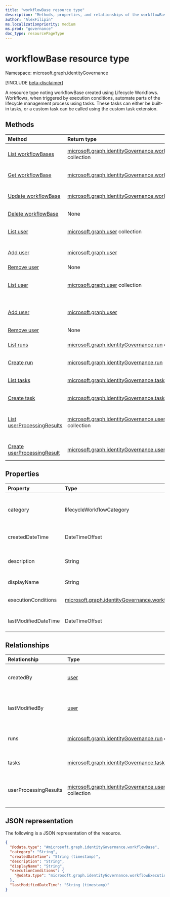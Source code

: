 ```yaml
---
title: "workflowBase resource type"
description: "Methods, properties, and relationships of the workflowBase resource type"
author: "AlexFilipin"
ms.localizationpriority: medium
ms.prod: "governance"
doc_type: resourcePageType
---
```


# workflowBase resource type

Namespace: microsoft.graph.identityGovernance

[!INCLUDE [beta-disclaimer](../../includes/beta-disclaimer.md)]

A resource type noting workflowBase created using Lifecycle Workflows. Workflows, when triggered by execution conditions, automate parts of the lifecycle management process using tasks. These tasks can either be built-in tasks, or a custom task can be called using the custom task extension.

## Methods

|Method|Return type|Description|
|:---|:---|:---|
|[List workflowBases](../api/identitygovernance-workflowbase-list.md)|[microsoft.graph.identityGovernance.workflowBase](../resources/identitygovernance-workflowbase.md) collection|Get a list of the [workflowBase](../resources/identitygovernance-workflowbase.md) objects and their properties.|
|[Get workflowBase](../api/identitygovernance-workflowbase-get.md)|[microsoft.graph.identityGovernance.workflowBase](../resources/identitygovernance-workflowbase.md)|Read the properties and relationships of a [workflowBase](../resources/identitygovernance-workflowbase.md) object.|
|[Update workflowBase](../api/identitygovernance-workflowbase-update.md)|[microsoft.graph.identityGovernance.workflowBase](../resources/identitygovernance-workflowbase.md)|Update the properties of a [workflowBase](../resources/identitygovernance-workflowbase.md) object.|
|[Delete workflowBase](../api/identitygovernance-workflowbase-delete.md)|None|Deletes a [workflowBase](../resources/identitygovernance-workflowbase.md) object.|
|[List user](../api/invitation-list-inviteduser.md)|[microsoft.graph.user](../resources/user.md) collection|Get the user resources from the createdBy navigation property.|
|[Add user](../api/identitygovernance-workflowbase-post-createdby.md)|[microsoft.graph.user](../resources/user.md)|Add createdBy by posting to the createdBy collection.|
|[Remove user](../api/identitygovernance-workflowbase-delete-createdby.md)|None|Remove a [user](../resources/user.md) object.|
|[List user](../api/invitation-list-inviteduser.md)|[microsoft.graph.user](../resources/user.md) collection|Get the user resources from the lastModifiedBy navigation property.|
|[Add user](../api/identitygovernance-workflowbase-post-lastmodifiedby.md)|[microsoft.graph.user](../resources/user.md)|Add lastModifiedBy by posting to the lastModifiedBy collection.|
|[Remove user](../api/identitygovernance-workflowbase-delete-lastmodifiedby.md)|None|Remove a [user](../resources/user.md) object.|
|[List runs](../api/identitygovernance-workflow-list-runs.md)|[microsoft.graph.identityGovernance.run](../resources/identitygovernance-run.md) collection|Get the run resources from the runs navigation property.|
|[Create run](../api/identitygovernance-workflowbase-post-runs.md)|[microsoft.graph.identityGovernance.run](../resources/identitygovernance-run.md)|Create a new run object.|
|[List tasks](../api/identitygovernance-taskprocessingresult-list-task.md)|[microsoft.graph.identityGovernance.task](../resources/identitygovernance-task.md) collection|Get the task resources from the tasks navigation property.|
|[Create task](../api/identitygovernance-workflowbase-post-tasks.md)|[microsoft.graph.identityGovernance.task](../resources/identitygovernance-task.md)|Create a new task object.|
|[List userProcessingResults](../api/identitygovernance-run-list-userprocessingresults.md)|[microsoft.graph.identityGovernance.userProcessingResult](../resources/identitygovernance-userprocessingresult.md) collection|Get the userProcessingResult resources from the userProcessingResults navigation property.|
|[Create userProcessingResult](../api/identitygovernance-workflowbase-post-userprocessingresults.md)|[microsoft.graph.identityGovernance.userProcessingResult](../resources/identitygovernance-userprocessingresult.md)|Create a new userProcessingResult object.|

## Properties

|Property|Type|Description|
|:---|:---|:---|
|category|lifecycleWorkflowCategory|The category of the workflow. The possible values are: `joiner`, `leaver`, `unknownFutureValue`.|
|createdDateTime|DateTimeOffset|The date and time a workflow was created.|
|description|String|A string that describes the purpose of the workflow.|
|displayName|String|A string to identify the workflow. |
|executionConditions|[microsoft.graph.identityGovernance.workflowExecutionConditions](../resources/identitygovernance-workflowexecutionconditions.md)|Defines when and for who the workflow will run.|
|lastModifiedDateTime|DateTimeOffset|The last time the workflow was modified.|

## Relationships

|Relationship|Type|Description|
|:---|:---|:---|
|createdBy|[user](../resources/user.md)|The user who created the workflow.|
|lastModifiedBy|[user](../resources/user.md)|The user who last modified the workflow.|
|runs|[microsoft.graph.identityGovernance.run](../resources/identitygovernance-run.md) collection|A history of every time a workflow ran|
|tasks|[microsoft.graph.identityGovernance.task](../resources/identitygovernance-task.md) collection|The tasks in the workflow.|
|userProcessingResults|[microsoft.graph.identityGovernance.userProcessingResult](../resources/identitygovernance-userprocessingresult.md) collection|The results of a user processed by the workflow.|

## JSON representation

The following is a JSON representation of the resource.
<!-- {
  "blockType": "resource",
  "keyProperty": "id",
  "@odata.type": "microsoft.graph.identityGovernance.workflowBase",
  "openType": false
}
-->
``` json
{
  "@odata.type": "#microsoft.graph.identityGovernance.workflowBase",
  "category": "String",
  "createdDateTime": "String (timestamp)",
  "description": "String",
  "displayName": "String",
  "executionConditions": {
    "@odata.type": "microsoft.graph.identityGovernance.workflowExecutionConditions"
  },
  "lastModifiedDateTime": "String (timestamp)"
}
```
